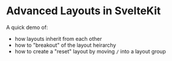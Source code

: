 # Advanced Layouts in SvelteKit

A quick demo of:

- how layouts inherit from each other
- how to "breakout" of the layout heirarchy
- how to create a "reset" layout by moving `/` into a layout group